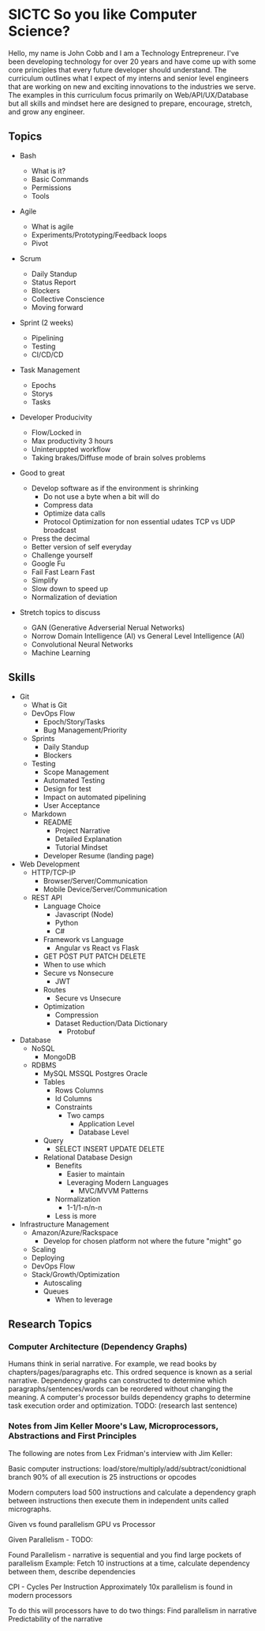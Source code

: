 # SICTC So you like Computer Science?
Hello, my name is John Cobb and I am a Technology Entrepreneur. I've been developing technology for over 20 years and have come up with some core principles that every future developer should understand. The curriculum outlines what I expect of my interns and senior level engineers that are working on new and exciting innovations to the industries we serve. The examples in this curriculum focus primarily on Web/API/UX/Database but all skills and mindset here are designed to prepare, encourage, stretch, and grow any engineer.

## Topics
 - Bash
    - What is it?
    - Basic Commands
    - Permissions
    - Tools
 - Agile
    - What is agile
    - Experiments/Prototyping/Feedback loops
    - Pivot
 - Scrum
    - Daily Standup
    - Status Report
    - Blockers
    - Collective Conscience
    - Moving forward
 - Sprint (2 weeks)
    - Pipelining
    - Testing
    - CI/CD/CD
 - Task Management
    - Epochs
    - Storys
    - Tasks
 - Developer Producivity
    - Flow/Locked in
    - Max productivity 3 hours
    - Uninteruppted workflow
    - Taking brakes/Diffuse mode of brain solves problems
 - Good to great
    - Develop software as if the environment is shrinking
      - Do not use a byte when a bit will do
      - Compress data
      - Optimize data calls
      - Protocol Optimization for non essential udates TCP vs UDP broadcast
    - Press the decimal
    - Better version of self everyday
    - Challenge yourself
    - Google Fu
    - Fail Fast Learn Fast
    - Simplify
    - Slow down to speed up
    - Normalization of deviation

 - Stretch topics to discuss
    - GAN (Generative Adverserial Nerual Networks)
    - Norrow Domain Intelligence (AI) vs General Level Intelligence (AI)
    - Convolutional Neural Networks
    - Machine Learning


## Skills
 - Git
    - What is Git
    - DevOps Flow
        - Epoch/Story/Tasks
        - Bug Management/Priority
    - Sprints
        - Daily Standup
        - Blockers
    - Testing
        - Scope Management
        - Automated Testing
        - Design for test
        - Impact on automated pipelining
        - User Acceptance
    - Markdown
        - README
            - Project Narrative
            - Detailed Explanation
            - Tutorial Mindset
        - Developer Resume (landing page)
- Web Development
    - HTTP/TCP-IP
        - Browser/Server/Communication
        - Mobile Device/Server/Communication
    - REST API
        - Language Choice
            - Javascript (Node)
            - Python
            - C#
        - Framework vs Language
            - Angular vs React vs Flask
        - GET POST PUT PATCH DELETE
        - When to use which
        - Secure vs Nonsecure
            - JWT
        - Routes
            - Secure vs Unsecure
        - Optimization
            - Compression
            - Dataset Reduction/Data Dictionary
                - Protobuf
- Database
    - NoSQL
        - MongoDB
    - RDBMS
        - MySQL MSSQL Postgres Oracle
        - Tables
            - Rows Columns
            - Id Columns
            - Constraints
                - Two camps
                    - Application Level
                    - Database Level
        - Query
            - SELECT INSERT UPDATE DELETE
        - Relational Database Design
            - Benefits
                - Easier to maintain
                - Leveraging Modern Languages
                    - MVC/MVVM Patterns
            - Normalization
                - 1-1/1-n/n-n
            - Less is more
- Infrastructure Management
    - Amazon/Azure/Rackspace
        - Develop for chosen platform not where the future "might" go
    - Scaling
    - Deploying
    - DevOps Flow
    - Stack/Growth/Optimization
        - Autoscaling
        - Queues
            - When to leverage



## Research Topics

### Computer Architecture (Dependency Graphs)
Humans think in serial narrative. For example, we read books by chapters/pages/paragraphs etc. This ordred sequence is known as a serial narrative. Dependency graphs can constructed to determine which paragraphs/sentences/words can be reordered without changing the meaning. A computer's processor builds dependency graphs to determine task execution order and optimization. TODO: (research last sentence)


### Notes from Jim Keller Moore's Law, Microprocessors, Abstractions and First Principles
The following are notes from Lex Fridman's interview with Jim Keller:

Basic computer instructions:
load/store/multiply/add/subtract/conidtional branch
90% of all execution is 25 instructions or opcodes

Modern computers load 500 instructions and calculate a dependency graph between instructions then execute them in independent units called micrographs.

Given vs found parallelism
GPU vs Processor

Given Parallelism - TODO:

Found Parallelism - narrative is sequential and you find large pockets of parallelism
Example: Fetch 10 instructions at a time, calculate dependency between them, describe dependencies

CPI - Cycles Per Instruction
Approximately 10x parallelism is found in modern processors

To do this will processors have to do two things:
Find parallelism in narrative
Predictability of the narrative